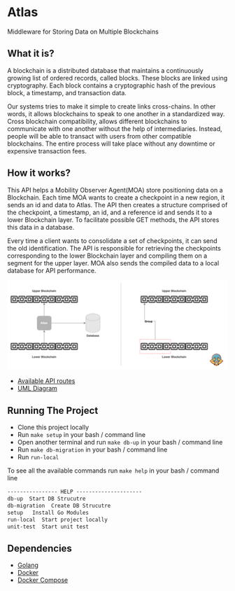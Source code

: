 # Atlas

Middleware for Storing Data on Multiple Blockchains

<!-- ![Atlas Icon](docs/images/icon.png?raw=true "Icon retrive from https://www.vectorstock.com/royalty-free-vector/atlas-holding-up-world-mascot-vector-20996478") -->

## What it is?

A blockchain is a distributed database that maintains a continuously growing list of ordered records, called blocks. These blocks are linked using cryptography. Each block contains a cryptographic hash of the previous block, a timestamp, and transaction data.

Our systems tries to make it simple to create links cross-chains. In other words, it allows blockchains to speak to one another in a standardized way. Cross blockchain compatibility, allows different blockchains to communicate with one another without the help of intermediaries. Instead, people will be able to transact with users from other compatible blockchains. The entire process will take place without any downtime or expensive transaction fees.

## How it works?

This API helps a Mobility Observer Agent(MOA) store positioning data on a Blockchain. Each time MOA wants to create a checkpoint in a new region, it sends an id and data to Atlas. The API then creates a structure comprised of the checkpoint, a timestamp, an id, and a reference id and sends it to a lower Blockchain layer. To facilitate possible GET methods, the API stores this data in a database.

Every time a client wants to consolidate a set of checkpoints, it can send the old identification. The API is responsible for retrieving the checkpoints corresponding to the lower Blockchain layer and compiling them on a segment for the upper layer. MOA also sends the compiled data to a local database for API performance. 

![Atlas Diagram](docs/images/BlockchainMiddleware.png?raw=true "Icon retrive from https://www.vectorstock.com/royalty-free-vector/atlas-holding-up-world-mascot-vector-20996478")

- [Available API routes](docs)
- [UML Diagram](docs/diagrams/UML.png)

## Running The Project

- Clone this project locally
- Run `make setup` in your bash / command line
- Open another terminal and run `make db-up` in your bash / command line
- Run `make db-migration` in your bash / command line
- Run `run-local`

To see all the available commands run `make help` in your bash / command line

```!/bin/bash
---------------- HELP ---------------------
db-up  Start DB Strucutre
db-migration  Create DB Strucutre
setup   Install Go Modules
run-local  Start project locally
unit-test  Start unit test
```

## Dependencies

- [Golang](https://go.dev/doc/install)
- [Docker](https://docs.docker.com/engine/install/)
- [Docker Compose](https://docs.docker.com/compose/install/)
